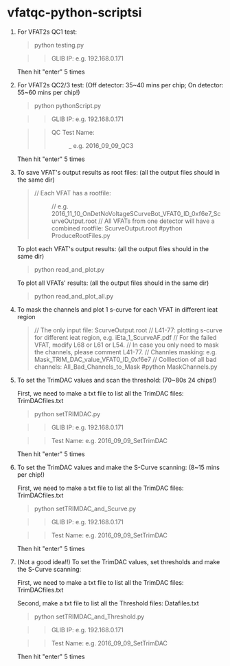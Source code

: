 # vfatqc-python-scriptsi

1. For VFAT2s QC1 test:
   
	> python testing.py

	>> GLIB IP: e.g. 192.168.0.171

	Then hit "enter" 5 times 

2. For VFAT2s QC2/3 test: (Off detector: 35~40 mins per chip; On detector: 55~60 mins per chip!)
   
	> python pythonScript.py

	>> GLIB IP: e.g. 192.168.0.171

	>> QC Test Name: <yy>_<mm>_<dd>_<testName> e.g. 2016_09_09_QC3

	Then hit "enter" 5 times 

3. To save VFAT's output results as root files: (all the output files should in the same dir)
   
	> // Each VFAT has a rootfile: <yy>_<mm>_<dd>_<testName>_<xxxxxx>
	> // e.g. 2016_11_10_OnDetNoVoltageSCurveBot_VFAT0_ID_0xf6e7_ScurveOutput.root
	> // All VFATs from one detector will have a combined rootfile: ScurveOutput.root
	> #python ProduceRootFiles.py
	
	To plot each VFAT's output results: (all the output files should in the same dir)
   
	> python read_and_plot.py
	
	To plot all VFATs' results: (all the output files should in the same dir)
   
	> python read_and_plot_all.py

4. To mask the channels and plot 1 s-curve for each VFAT in different ieat region 
   
	> // The only input file: ScurveOutput.root
	> // L41-77: plotting s-curve for different ieat region, e.g. iEta_1_ScurveAF.pdf
	> // For the failed VFAT, modify L68 or L61 or L54.
	> // In case you only need to mask the channels, please comment L41-77.
	> // Channles masking: e.g. Mask_TRIM_DAC_value_VFAT0_ID_0xf6e7
	> // Colllection of all bad channels: All_Bad_Channels_to_Mask
	> #python MaskChannels.py

5. To set the TrimDAC values and scan the threshold: (70~80s 24 chips!) 
   
	First, we need to make a txt file to list all the TrimDAC files: TrimDACfiles.txt
   
	> python setTRIMDAC.py

	>> GLIB IP:  e.g. 192.168.0.171

	>> Test Name: e.g. 2016_09_09_SetTrimDAC

	Then hit "enter" 5 times 

6. To set the TrimDAC values and make the S-Curve scanning: (8~15 mins per chip!)
   
	First, we need to make a txt file to list all the TrimDAC files: TrimDACfiles.txt
   
	> python setTRIMDAC_and_Scurve.py

	>> GLIB IP:  e.g. 192.168.0.171

	>> Test Name: e.g. 2016_09_09_SetTrimDAC

	Then hit "enter" 5 times 

7. (Not a good idea!!) To set the TrimDAC values, set thresholds and make the S-Curve scanning:
   
	First, we need to make a txt file to list all the TrimDAC files: TrimDACfiles.txt

	Second, make a txt file to list all the Threshold files: Datafiles.txt
   
	> python setTRIMDAC_and_Threshold.py

	>> GLIB IP:  e.g. 192.168.0.171

	>> Test Name: e.g. 2016_09_09_SetTrimDAC

	Then hit "enter" 5 times 





